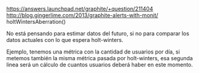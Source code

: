 https://answers.launchpad.net/graphite/+question/211404
http://blog.gingerlime.com/2013/graphite-alerts-with-monit/
  holtWintersAberration()

No está pensando para estimar datos del futuro, si no para comparar los datos actuales con lo que espera holt-winters.

Ejemplo, tenemos una métrica con la cantidad de usuarios por día, si metemos también la misma métrica pasada por holt-winters, esa segunda linea será un cálculo de cuantos usuarios deberá haber en este momento.
